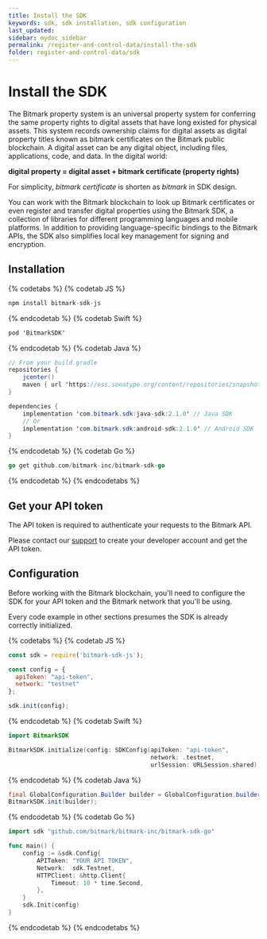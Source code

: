 ```yaml
---
title: Install the SDK
keywords: sdk, sdk installation, sdk configuration
last_updated: 
sidebar: mydoc_sidebar
permalink: /register-and-control-data/install-the-sdk
folder: register-and-control-data/sdk
---
```


# Install the SDK

The Bitmark property system is an universal property system for conferring the same property rights to digital assets that have long existed for physical assets. This system records ownership claims for digital assets as digital property titles known as bitmark certificates on the Bitmark public blockchain. A digital asset can be any digital object, including files, applications, code, and data. In the digital world:

**digital property = digital asset + bitmark certificate (property rights)**

For simplicity, *bitmark certificate* is shorten as *bitmark* in SDK design.

You can work with the Bitmark blockchain to look up Bitmark certificates or even register and transfer digital properties using the Bitmark SDK, a collection of libraries for different programming languages and mobile platforms. In addition to providing language-specific bindings to the Bitmark APIs, the SDK also simplifies local key management for signing and encryption.


## Installation

{% codetabs %}
{% codetab JS %}
```javascript
npm install bitmark-sdk-js
```
{% endcodetab %}
{% codetab Swift %}
```swift
pod 'BitmarkSDK'
```
{% endcodetab %}
{% codetab Java %}
```java
// From your build.gradle
repositories {
    jcenter()
    maven { url 'https://oss.sonatype.org/content/repositories/snapshots/' } // For snapshot version
}

dependencies {
    implementation 'com.bitmark.sdk:java-sdk:2.1.0' // Java SDK
    // Or
    implementation 'com.bitmark.sdk:android-sdk:2.1.0' // Android SDK
}
```
{% endcodetab %}
{% codetab Go %}
```go
go get github.com/bitmark-inc/bitmark-sdk-go
```
{% endcodetab %}
{% endcodetabs %}

## Get your API token

The API token is required to authenticate your requests to the Bitmark API.

Please contact our [support](mailto:support@bitmark.com) to create your developer account and get the API token.

## Configuration

Before working with the Bitmark blockchain, you'll need to configure the SDK for your API token and the Bitmark network that you'll be using.

Every code example in other sections presumes the SDK is already correctly initialized.

{% codetabs %}
{% codetab JS %}
```javascript
const sdk = require('bitmark-sdk-js');

const config = {
  apiToken: "api-token",
  network: "testnet"
};

sdk.init(config);
```
{% endcodetab %}
{% codetab Swift %}
```swift
import BitmarkSDK

BitmarkSDK.initialize(config: SDKConfig(apiToken: "api-token",
                                        network: .testnet,
                                        urlSession: URLSession.shared))
```
{% endcodetab %}
{% codetab Java %}
```java
final GlobalConfiguration.Builder builder = GlobalConfiguration.builder().withApiToken("api-token").withNetwork(Network.TEST_NET);
BitmarkSDK.init(builder);
```
{% endcodetab %}
{% codetab Go %}
```go
import sdk "github.com/bitmark/bitmark-inc/bitmark-sdk-go"

func main() {
	config := &sdk.Config{
		APIToken: "YOUR API TOKEN",
		Network:  sdk.Testnet,
		HTTPClient: &http.Client{
			Timeout: 10 * time.Second,
		},
	}
	sdk.Init(config)
}
```
{% endcodetab %}
{% endcodetabs %}